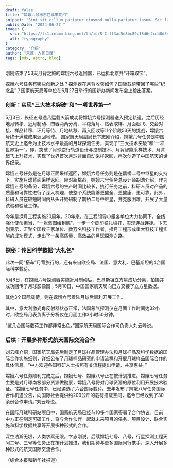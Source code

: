 ```yaml
---
draft: false
title: "嫦娥六号标志性成果亮相"
snippet: "Sint sit cillum pariatur eiusmod nulla pariatur ipsum. Sit laborum anim qui mollit tempor pariatur nisi minim dolor. Aliquip et adipisicing sit sit fugiat"
publishDate: "2024-06-27 "
image: {
  src: "https://ts1.cn.mm.bing.net/th/id/R-C.ff3ac5e8bc89c18d6e2cd48d34da73e4?rik=9klnccLJg89lng&riu=http%3a%2f%2fn.sinaimg.cn%2fsinakd20211229ac%2f400%2fw1280h720%2f20211229%2fb9bd-fad5d46905b6bc4209b40a87b44dc96d.jpg&ehk=jgrwfva3KHinZpnj7ra4bw6YgRs%2fLYbzBBWAKcRLwXg%3d&risl=&pid=ImgRaw&r=0",
  alt: "typography"
}
category: "介绍"
author: "来源：人民日报"
tags: [mdx, astro, blog]
---
```


刚刚结束了53天月背之旅的嫦娥六号返回器，已运抵北京并“开箱取宝”。

嫦娥六号任务有哪些创新之处？探测器在月背收获如何？国际载荷带回了哪些“纪念品”？国家航天局等单位在6月27日举行的国新办新闻发布会上给出答案。

### 创新：实现“三大技术突破”和“一项世界第一”

5月3日，长征五号遥八运载火箭成功将嫦娥六号探测器送入预定轨道，之后历经地月转移、近月制动、四器两两分离、平稳落月、钻表取样、月面起飞、交会对接、样品转移、环月等待、月地转移、再入回收等11个阶段53天的挑战，嫦娥六号终于满载成果返回地球。
 国家航天局副局长卞志刚介绍，嫦娥六号任务是中国航天史上迄今为止技术水平最高的月球探测任务，实现了“三大技术突破”和“一项世界第一”。即，突破了月球逆行轨道设计与控制技术、月背智能采样技术、月背起飞上升技术，实现了世界首次月球背面自动采样返回，再次创造了中国航天的世界纪录。

嫦娥五号任务是在月球正面采样返回，嫦娥六号任务则是在鹊桥二号中继星的支持下，实施月球背面采样返回。应对新挑战，嫦娥六号任务总设计师胡浩介绍，作为嫦娥五号的备份，嫦娥六号的生产时间比较长，执行任务之前，科研人员对产品的质量和可靠性进行了深入梳理，使整个系统能够更健全、更健康、更可靠。此外，科研人员在较短时间内从头开始研制了鹊桥二号中继星，并克服困难，开展了大量试验和验证工作。

今年是探月工程实施20周年。20年来，在工程领导小组各单位大力协同下，全线强化使命担当，“一张蓝图绘到底”，一步一个脚印稳扎稳打，实现连战连捷。卞志刚表示，汇聚全国数千家单位、数万名科技工作者，探月工程形成重大科技工程实施的成功模式，走出了一条高质量、高效益的月球探测之路。
### 探秘：传回科学数据“大礼包”

此次一同“搭车”月背旅行的，还有来自欧空局、法国、意大利、巴基斯坦的4台国际科学载荷。

5月8日，在嫦娥六号探测器实施近月制动后，巴基斯坦立方星成功分离，拍摄并成功回传了月球影像图；5月10日，中国国家航天局向巴方交接了立方星数据。

其他3个国际载荷，则在嫦娥六号着陆月球后顺利开展工作。

其中，意大利激光角反射器状态正常，法国氡气探测仪在月面工作时间达32小时，欧空局月表负离子分析仪在月面工作3小时50分钟。

“这几台国际载荷工作都非常出色。”国家航天局国际合作司负责人刘云峰说。

### 后续：开展多种形式航天国际交流合作

刘云峰介绍，国家航天局先后制定了月球样品管理办法和月球样品及科学数据的国际合作实施细则，详细公布了月球样品研究的申请流程和开展月球样品国际合作的具体信息。“中方欢迎各国科研人士按照有关流程提出申请，共享惠益。”

嫦娥六号任务顺利完成之后，嫦娥七号、嫦娥八号正在按计划推进。嫦娥七号任务主要是对月球南极部分资源做勘察，嫦娥八号将对月球资源的原位利用开展技术验证。“嫦娥七号任务中，已经遴选了六台国际载荷。去年发布了嫦娥八号任务国际合作机遇公告，向国际社会提供约200公斤的载荷搭载空间，迄今已经收到了30余份合作申请。”刘云峰说。

在国际月球科研站项目中，国家航天局已经与10多个国家签署了合作协议。目前中方正在制定可研工作，将与合作伙伴一起就未来项目的任务、项目设计、联合实施和科学数据共享等开展多种形式的合作。

深空浩瀚无垠，人类求索无限。卞志刚说，后续嫦娥七号、八号，行星探测工程天问二号、三号等任务正在按计划推进，我们期待与更多国际同行携手，深入开展多种形式的航天国际交流合作。

（综合本报和新华社报道）